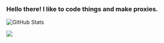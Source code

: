 ### Hello there! I like to code things and make proxies.

<!--
**Gazirovich/Gazirovich** is a ✨ _special_ ✨ repository because its `README.md` (this file) appears on your GitHub profile.

Here are some ideas to get you started:

- 🔭 I’m currently working on proxies
- 🌱 I’m currently learning javascript/c++
- 👯 I’m looking to collaborate on anything
- 🤔 I’m looking for help with coding in general
- 💬 Ask me about anything
- 📫 How to reach me: Twitter: ItsThatOneGaz
- 😄 Pronouns: He/Him
- ⚡ Fun fact: I exist
-->

![GitHub Stats](https://github-readme-stats.vercel.app/api?username=gazirovich&theme=radical)

[![](https://raw.githubusercontent.com/vn7n24fzkq/github-profile-summary-cards-example/master/profile-summary-card-output/dracula/0-profile-details.svg)](https://github.com/gazirovich/github-profile-summary-cards)
